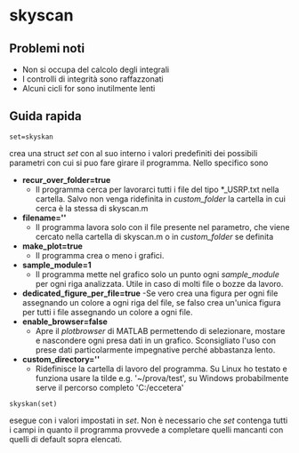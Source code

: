 # skyscan
## Problemi noti
- Non si occupa del calcolo degli integrali
- I controlli di integrità sono raffazzonati
- Alcuni cicli for sono inutilmente lenti
## Guida rapida
```
set=skyskan
```
crea una struct *set* con al suo interno i valori predefiniti dei possibili parametri con cui si puo fare girare il programma. Nello specifico sono
- **recur_over_folder=true**
	- Il programma cerca per lavorarci tutti i file del tipo *_USRP.txt nella cartella. Salvo non venga ridefinita in *custom_folder* la cartella in cui cerca è la stessa di skyscan.m
- **filename=''**
	- Il programma lavora solo con il file presente nel parametro, che viene cercato nella cartella di skyscan.m o in *custom_folder* se definita
- **make_plot=true**
	- Il programma crea o meno i grafici.
- **sample_module=1**
	- Il programma mette nel grafico solo un punto ogni *sample_module* per ogni riga analizzata. Utile in caso di molti file o bozze da lavoro.
- **dedicated_figure_per_file=true**
	-Se vero crea una figura per ogni file assegnando un colore a ogni riga del file, se falso crea un'unica figura per tutti i file assegnando un colore a ogni file.
- **enable_browser=false**
	- Apre il *plotbrowser* di MATLAB permettendo di selezionare, mostare e nascondere ogni presa dati in un grafico. Sconsigliato l'uso con prese dati particolarmente impegnative perché abbastanza lento.
- **custom_directory=''**
	- Ridefinisce la cartella di lavoro del programma. Su Linux ho testato e funziona usare la tilde e.g. '~/prova/test', su Windows probabilmente serve il percorso completo 'C:/eccetera'
```
skyskan(set)
```
esegue con i valori impostati in *set*. Non è necessario che *set* contenga tutti i campi in quanto il programma provvede a completare quelli mancanti con quelli di default sopra elencati.
